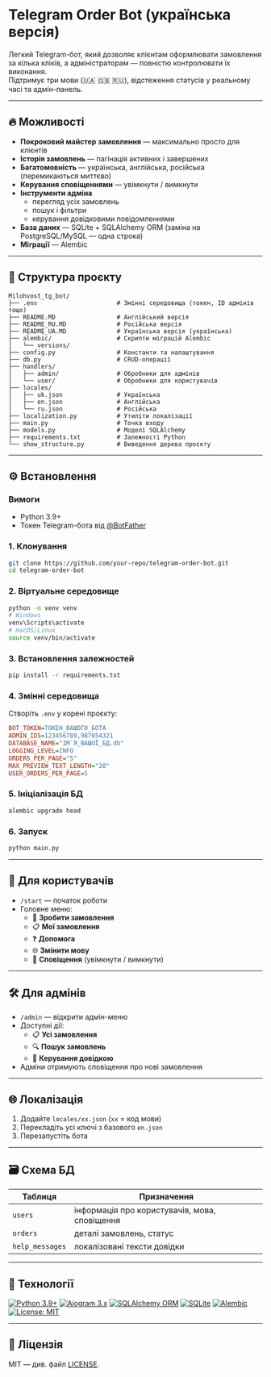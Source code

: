 # Telegram Order Bot (українська версія)

Легкий Telegram-бот, який дозволяє клієнтам оформлювати замовлення за кілька кліків, а адміністраторам — повністю контролювати їх виконання.  
Підтримує три мови (🇺🇦 🇬🇧 🇷🇺), відстеження статусів у реальному часі та адмін-панель.

---

## 🔥 Можливості

- **Покроковий майстер замовлення** — максимально просто для клієнтів  
- **Історія замовлень** — пагінація активних і завершених  
- **Багатомовність** — українська, англійська, російська (перемикаються миттєво)  
- **Керування сповіщеннями** — увімкнути / вимкнути  
- **Інструменти адміна**
  - перегляд усіх замовлень  
  - пошук і фільтри  
  - керування довідковими повідомленнями  
- **База даних** — SQLite + SQLAlchemy ORM (заміна на PostgreSQL/MySQL — одна строка)  
- **Міграції** — Alembic

---

## 📂 Структура проєкту

```
Milohvost_tg_bot/
├── .env                      # Змінні середовища (токен, ID адмінів тощо)
├── README.MD                 # Англійський версія
├── README_RU.MD              # Російська версія
├── README_UA.MD              # Українська версія (українська)
├── alembic/                  # Скрипти міграцій Alembic
│   └── versions/
├── config.py                 # Константи та налаштування
├── db.py                     # CRUD-операції
├── handlers/
│   ├── admin/                # Обробники для адмінів
│   └── user/                 # Обробники для користувачів
├── locales/
│   ├── uk.json               # Українська
│   ├── en.json               # Англійська
│   └── ru.json               # Російська
├── localization.py           # Утиліти локалізації
├── main.py                   # Точка входу
├── models.py                 # Моделі SQLAlchemy
├── requirements.txt          # Залежності Python
└── show_structure.py         # Виведення дерева проєкту
```

---

## ⚙️ Встановлення

### Вимоги
- Python 3.9+  
- Токен Telegram-бота від [@BotFather](https://t.me/BotFather)

### 1. Клонування
```bash
git clone https://github.com/your-repo/telegram-order-bot.git
cd telegram-order-bot
```

### 2. Віртуальне середовище
```bash
python -m venv venv
# Windows
venv\Scripts\activate
# macOS/Linux
source venv/bin/activate
```

### 3. Встановлення залежностей
```bash
pip install -r requirements.txt
```

### 4. Змінні середовища
Створіть `.env` у корені проєкту:
```ini
BOT_TOKEN=ТОКЕН_ВАШОГО_БОТА
ADMIN_IDS=123456789,987654321
DATABASE_NAME="ІМ`Я_ВАШОЇ_БД.db"
LOGGING_LEVEL=INFO
ORDERS_PER_PAGE="5"
MAX_PREVIEW_TEXT_LENGTH="20"
USER_ORDERS_PER_PAGE=5
```

### 5. Ініціалізація БД
```bash
alembic upgrade head
```

### 6. Запуск
```bash
python main.py
```

---

## 👤 Для користувачів

- `/start` — початок роботи  
- Головне меню:
  - 📝 **Зробити замовлення**  
  - 📋 **Мої замовлення**  
  - ❓ **Допомога**  
  - 🌐 **Змінити мову**  
  - 🔔 **Сповіщення** (увімкнути / вимкнути)

---

## 🛠️ Для адмінів

- `/admin` — відкрити адмін-меню  
- Доступні дії:
  - 📋 **Усі замовлення**  
  - 🔍 **Пошук замовлень**  
  - 💬 **Керування довідкою**  
- Адміни отримують сповіщення про нові замовлення

---

## 🌐 Локалізація

1. Додайте `locales/xx.json` (`xx` = код мови)  
2. Перекладіть усі ключі з базового `en.json`  
3. Перезапустіть бота

---

## 🗃️ Схема БД

| Таблиця         | Призначення                                  |
|-----------------|----------------------------------------------|
| `users`         | інформація про користувачів, мова, сповіщення |
| `orders`        | деталі замовлень, статус                     |
| `help_messages` | локалізовані тексти довідки                  |

---

## 🔧 Технології

[![Python 3.9+](https://img.shields.io/badge/Python-3.9+-blue.svg)](https://python.org)
[![Aiogram 3.x](https://img.shields.io/badge/Aiogram-3.x-green.svg)](https://docs.aiogram.dev/)
[![SQLAlchemy ORM](https://img.shields.io/badge/SQLAlchemy-ORM-lightgrey.svg)](https://www.sqlalchemy.org/)
[![SQLite](https://img.shields.io/badge/SQLite-Database-brightgreen.svg)](https://sqlite.org)
[![Alembic](https://img.shields.io/badge/Alembic-Migrations-blueviolet.svg)](https://alembic.sqlalchemy.org/)
[![License: MIT](https://img.shields.io/badge/License-MIT-yellow.svg)](https://opensource.org/licenses/MIT)

---

## 📄 Ліцензія

MIT — див. файл [LICENSE](LICENSE).
